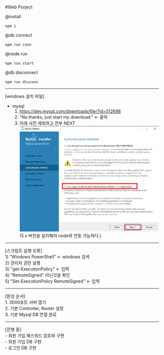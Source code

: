 #Web Porject  
  
@install  

    npm i

@db connect  

    npm run conn  
    
@node run  

    npm run start  

@db disconnect  

    npm run disconn  


------------  
[windows 설치 파일]  
   - mysql  
      1) https://dev.mysql.com/downloads/file/?id=512698  
      2) "No thanks, just start my download." <- 클릭  
      3)  아래 사진 제외하고 전부 NEXT  
     ![DB설치](./mysqlSelect.png)  
          (5.x 버전을 설치해야 node와 연동 가능하다.) 

  ------------ 
[스크립트 실행 오류]  
    1) "Windows PowerShell" <- windows 검색  
    2) 관리자 권한 실행  
    3) "get-ExecutionPolicy" <- 입력  
    4) "RemoteSigned" 아닌것을 확인  
    5) "Set-ExecutionPolicy RemoteSigned" <- 입력  

------------  
[완성 순서]  
    1. 3000포트 서버 열기  
    2. 기본 Controller, Router 설정  
    3. 기본 Mysql DB 연결 완료  

------------  
[진행 중]  
    - 회원 가입 패스워드 암호화 구현  
    - 회원 가입 DB 구현  
    - 로그인 DB 구현  
